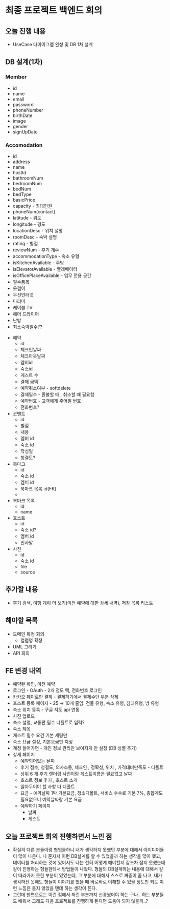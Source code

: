 # 최종 프로젝트 백엔드 회의
## 오늘 진행 내용
* UseCase 다이어그램 완성 및 DB 1차 설계

## DB 설계(1차)
### Member
* id
* name
* email
* password
* phoneNumber
* birthDate
* image
* gender
* signUpDate
### Accomodation
* id
* address
* name
* hostId
* bathroomNum
* bedroomNum
* bedNum
* bedType
* basicPrice
* capacity - 최대인원
* phoneNum(contact)
* latitude - 위도
* longitude - 경도
* locationDesc - 위치 설명
* roomDesc - 숙박 설명
* rating - 별점
* reviewNum - 후기 개수
* accommodationType - 숙소 유형
* isKitchenAvailable - 주방
* isElevatorAvailable - 엘레베이터
* isOfficePlaceAvailable - 업무 전용 공간
* 필수품목
* 옷걸이
* 무선인터넷
* 다리미
* 케이블 TV
* 헤어 드라이어
* 난방
* 최소숙박일수??
- 예약
    - id
    - 체크인날짜
    - 체크아웃날짜
    - 멤버id
    - 숙소id
    - 게스트 수
    - 결제 금액
    - 예약취소여부 - softdelete
    - 결제일수  - 환불할 때 , 취소할 때 필요함
    - 예약번호 - 고객에게 주어질 번호
    - 전화번호?
- 코멘트
    - id
    - 별점
    - 내용
    - 멤버 id
    - 숙소 id
    - 작성일
    - 청결도?
- 북마크
    - id
    - 숙소 id
    - 멤버 id
    - 북마크 목록 id(FK)
    - 
- 북마크 목록
    - id
    - name
- 호스트
    - id
    - 숙소 id?
    - 멤버 id
    - 인사말
- 사진
    - id
    - 숙소 id
    - file
    - source
## 추가할 내용
* 후기 검색, 여행 계획 더 보기(이전 예약에 대한 상세 내역), 저장 목록 리스트

## 해야할 목록
- 도메인 확정 회의
    - 컬럼명 확정
- UML 그리기
- API 회의

## FE 변경 내역
- 예약된 확인, 이전 예약
- 로그인 - OAuth - 2개 정도 택, 전화번호 로그인
- 카카오 페이로만 결제 - 결제하기에서 결제수단 부분 삭제
- 호스트 등록 페이지 - 25 → 10개 줄임. 건물 유형, 숙소 유형, 침대유형, 방 유형
- 숙소 위치 등록 - 구글 지도 api 연동
- 사진 업로드
- 숙소 설명, 교통편 필수 디폴트로 입력?
- 숙소 제목
- 게스트 필수 요건 기본 세팅만
- 숙소 요금 설정, 기본요금만 지정
- 계정 들어가면 - 개인 정보 관리만 보여지게 만 설정 (DB 성별 추가)
- 상세 페이지
    - 예약되어있는 날짜
    - 후기 점수, 청결도, 의사소통, 체크인 , 정확성, 위치 , 가격대비만족도 - 디폴트
    - 상위 6 개 후기 렌더링 사진이랑 게스트이름은 필요없고 날짜
    - 호스트 정보 후기 , 호스트 소개
    - 알아두어야 할 사항 다 디폴트
    - 요금  - 예약날짜 1박 기본요금, 청소디폴트, 서비스 수수료 기본 7%, 총합계도 필요없으니 예약날짜랑 기본 요금
    - 예약하기 페이지
        - 날짜
        - 게스트

## 오늘 프로젝트 회의 진행하면서 느낀 점
* 확실히 다른 분들이랑 협업을하니 내가 생각하지 못했던 부분에 대해서 아이디어들이 많이 나온다.
나 혼자서 이런 DB설계를 할 수 있었을까 하는 생각을 많이 했고, 데이터를 처리하는 것에 있어서도
나는 전혀 어떻게 해야할지 감조차 잡지 못했는데 같이 진행하는 형들한테서 방법들이 나왔다.
형들의 DB설계하는 내용에 대해서 같이 따라가지 못한 부분이 있었는데, 그 부분에 대해서
스스로 짜증이 좀 나고, 내가 생각하진 못해도 형들이 이야기를 했을 때 바로바로 이해할 수 있을 정도만 되도
이런 느낌은 들지 않았을 텐데 하는 생각이 든다.
* 그런데 한편으로는 이런 점에서 저런 부분까지 신경썼어야 하는 구나.. 하는 부분들도 배워서
그래도 다음 프로젝트를 진행하게 된다면 도움이 되지 않을까..?
